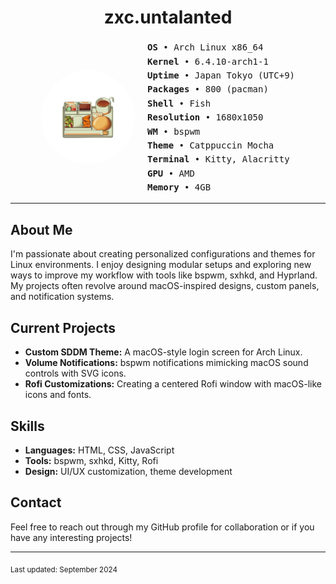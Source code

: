 <h1 align="center">zxc.untalanted</h1>

<style>
  .container {
    display: flex;
    justify-content: center;
    align-items: center;
    margin-top: 20px;
  }
  .profile-photo {
    border-radius: 50%;
    width: 150px;
    height: 150px;
    margin-right: 20px;
  }
  .info {
    text-align: left;
    font-family: monospace;
    line-height: 1.6;
  }
</style>

<div class="container">
  <img src="https://github.com/Zyphorus/Zyphorus/blob/main/%E3%82%B3%E3%83%BC%E3%83%92%E3%83%BC%E3%81%A8%E5%A1%A9.png" alt="Profile Photo" class="profile-photo">
  <div class="info">
    <b>OS</b>         • Arch Linux x86_64<br>
    <b>Kernel</b>     • 6.4.10-arch1-1<br>
    <b>Uptime</b>     • Japan Tokyo (UTC+9)<br>
    <b>Packages</b>   • 800 (pacman)<br>
    <b>Shell</b>      • Fish<br>
    <b>Resolution</b> • 1680x1050<br>
    <b>WM</b>         • bspwm<br>
    <b>Theme</b>      • Catppuccin Mocha<br>
    <b>Terminal</b>   • Kitty, Alacritty<br>
    <b>GPU</b>        • AMD<br>
    <b>Memory</b>     • 4GB<br>
  </div>
</div>

---

## About Me
I'm passionate about creating personalized configurations and themes for Linux environments. I enjoy designing modular setups and exploring new ways to improve my workflow with tools like bspwm, sxhkd, and Hyprland. My projects often revolve around macOS-inspired designs, custom panels, and notification systems.

## Current Projects
- **Custom SDDM Theme:** A macOS-style login screen for Arch Linux.
- **Volume Notifications:** bspwm notifications mimicking macOS sound controls with SVG icons.
- **Rofi Customizations:** Creating a centered Rofi window with macOS-like icons and fonts.

## Skills
- **Languages:** HTML, CSS, JavaScript
- **Tools:** bspwm, sxhkd, Kitty, Rofi
- **Design:** UI/UX customization, theme development

## Contact
Feel free to reach out through my GitHub profile for collaboration or if you have any interesting projects!

---

<sub>Last updated: September 2024</sub>